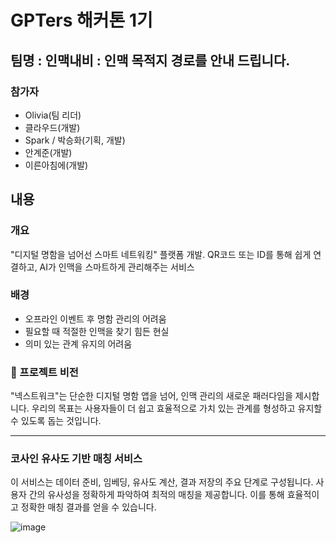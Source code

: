 # GPTers 해커톤 1기

## 팀명 : 인맥내비 : 인맥 목적지 경로를 안내 드립니다.

### 참가자 
- Olivia(팀 리더)
- 클라우드(개발)
- Spark / 박승화(기획, 개발)
- 안계준(개발)
- 이른아침에(개발)


## 내용

### 개요
"디지털 명함을 넘어선 스마트 네트워킹" 플랫폼 개발. QR코드 또는 ID를 통해 쉽게 연결하고, AI가 인맥을 스마트하게 관리해주는 서비스

### 배경
- 오프라인 이벤트 후 명함 관리의 어려움
- 필요할 때 적절한 인맥을 찾기 힘든 현실
- 의미 있는 관계 유지의 어려움

### 🚀 프로젝트 비전
"넥스트워크"는 단순한 디지털 명함 앱을 넘어, 인맥 관리의 새로운 패러다임을 제시합니다. 우리의 목표는 사용자들이 더 쉽고 효율적으로 가치 있는 관계를 형성하고 유지할 수 있도록 돕는 것입니다.


---


### 코사인 유사도 기반 매칭 서비스
이 서비스는 데이터 준비, 임베딩, 유사도 계산, 결과 저장의 주요 단계로 구성됩니다.
사용자 간의 유사성을 정확하게 파악하여 최적의 매칭을 제공합니다. 이를 통해 효율적이고 정확한 매칭 결과를 얻을 수 있습니다.

![image](https://github.com/kwangjuri-dev/hackerthon/assets/155471168/af3d114d-affb-43e4-80c3-806c6d53ef1e)


